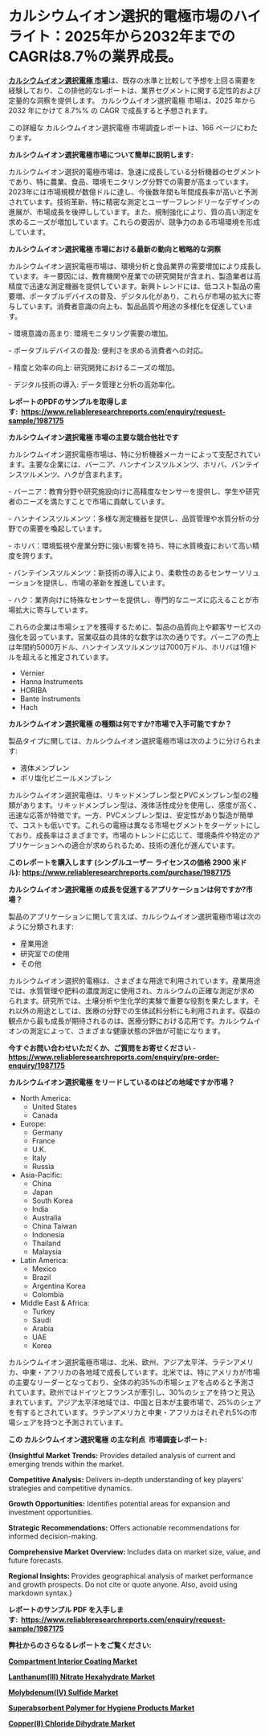 <p><h1>カルシウムイオン選択的電極市場のハイライト：2025年から2032年までのCAGRは8.7％の業界成長。</h1></p><p data-sourcepos="1:1-1:157"><strong><a href="https://www.reliableresearchreports.com/calcium-ion-selective-electrodes-r1987175?utm_campaign=110&utm_medium=36&utm_source=Github&utm_content=ia&utm_term=03042025&utm_id=calcium-ion-selective-electrodes">カルシウムイオン選択電極 市場</a></strong>は、既存の水準と比較して予想を上回る需要を経験しており、この排他的なレポートは、業界セグメントに関する定性的および定量的な洞察を提供します。 カルシウムイオン選択電極 市場は、2025 年から 2032 年にかけて 8.7%% の CAGR で成長すると予想されます。</p>
<p data-sourcepos="3:1-3:50">この詳細な カルシウムイオン選択電極 市場調査レポートは、166 ページにわたります。</p>
<p><strong>カルシウムイオン選択電極市場について簡単に説明します:</strong></p>
<p><p>カルシウムイオン選択的電極市場は、急速に成長している分析機器のセグメントであり、特に農業、食品、環境モニタリング分野での需要が高まっています。2023年には市場規模が数億ドルに達し、今後数年間も年間成長率が高いと予測されています。技術革新、特に精密な測定とユーザーフレンドリーなデザインの進展が、市場成長を後押ししています。また、規制強化により、質の高い測定を求めるニーズが増加しています。これらの要因が、競争力のある市場環境を形成しています。</p></p>
<p><strong>カルシウムイオン選択電極 市場における最新の動向と戦略的な洞察</strong></p>
<p><p>カルシウムイオン選択電極市場は、環境分析と食品業界の需要増加により成長しています。キー要因には、教育機関や産業での研究開発が含まれ、製造業者は高精度で迅速な測定機器を提供しています。新興トレンドには、低コスト製品の需要増、ポータブルデバイスの普及、デジタル化があり、これらが市場の拡大に寄与しています。消費者意識の向上も、製品品質や用途の多様化を促進しています。</p><p>- 環境意識の高まり: 環境モニタリング需要の増加。</p><p>- ポータブルデバイスの普及: 便利さを求める消費者への対応。</p><p>- 精度と効率の向上: 研究開発におけるニーズの増加。</p><p>- デジタル技術の導入: データ管理と分析の高効率化。</p></p>
<p><strong>レポートのPDFのサンプルを取得します</strong><strong>:&nbsp;&nbsp;<a href="https://www.reliableresearchreports.com/enquiry/request-sample/1987175?utm_campaign=110&utm_medium=36&utm_source=Github&utm_content=ia&utm_term=03042025&utm_id=calcium-ion-selective-electrodes">https://www.reliableresearchreports.com/enquiry/request-sample/1987175</a></strong></p>
<p><strong>カルシウムイオン選択電極 市場の主要な競合他社です</strong></p>
<p><p>カルシウムイオン選択電極市場は、特に分析機器メーカーによって支配されています。主要な企業には、バーニア、ハンナインスツルメンツ、ホリバ、バンテインスツルメンツ、ハクが含まれます。</p><p>- バーニア：教育分野や研究施設向けに高精度なセンサーを提供し、学生や研究者のニーズを満たすことで市場に貢献しています。</p><p>- ハンナインスツルメンツ：多様な測定機器を提供し、品質管理や水質分析の分野での需要を喚起しています。</p><p>- ホリバ：環境監視や産業分野に強い影響を持ち、特に水質検査において高い精度を誇ります。</p><p>- バンテインスツルメンツ：新技術の導入により、柔軟性のあるセンサーソリューションを提供し、市場の革新を推進しています。</p><p>- ハク：業界向けに特殊なセンサーを提供し、専門的なニーズに応えることが市場拡大に寄与しています。</p><p>これらの企業は市場シェアを獲得するために、製品の品質向上や顧客サービスの強化を図っています。営業収益の具体的な数字は次の通りです。バーニアの売上は年間約5000万ドル、ハンナインスツルメンツは7000万ドル、ホリバは1億ドルを超えると推定されています。</p></p>
<p><ul><li>Vernier</li><li>Hanna Instruments</li><li>HORIBA</li><li>Bante Instruments</li><li>Hach</li></ul></p>
<p><strong>カルシウムイオン選択電極 の種類は何ですか?市場で入手可能ですか？</strong></p>
<p>製品タイプに関しては、カルシウムイオン選択電極市場は次のように分けられます:</p>
<p><ul><li>液体メンブレン</li><li>ポリ塩化ビニールメンブレン</li></ul></p>
<p><p>カルシウムイオン選択電極は、リキッドメンブレン型とPVCメンブレン型の2種類があります。リキッドメンブレン型は、液体活性成分を使用し、感度が高く、迅速な応答が特徴です。一方、PVCメンブレン型は、安定性があり製造が簡単で、コストも低いです。これらの電極は異なる市場セグメントをターゲットにしており、成長率はさまざまです。市場のトレンドに応じて、環境条件や特定のアプリケーションへの適合が求められるため、技術の進化が進んでいます。</p></p>
<p><strong>このレポートを購入します (シングルユーザー ライセンスの価格 2900 米ドル):&nbsp;<a href="https://www.reliableresearchreports.com/purchase/1987175?utm_campaign=110&utm_medium=36&utm_source=Github&utm_content=ia&utm_term=03042025&utm_id=calcium-ion-selective-electrodes">https://www.reliableresearchreports.com/purchase/1987175</a></strong></p>
<p><strong>カルシウムイオン選択電極 の成長を促進するアプリケーションは何ですか?市場？</strong></p>
<p>製品のアプリケーションに関して言えば、カルシウムイオン選択電極市場は次のように分類されます:</p>
<p><ul><li>産業用途</li><li>研究室での使用</li><li>その他</li></ul></p>
<p><p>カルシウムイオン選択的電極は、さまざまな用途で利用されています。産業用途では、水質管理や肥料の濃度測定に使用され、カルシウムの正確な測定が求められます。研究所では、土壌分析や生化学的実験で重要な役割を果たします。それ以外の用途としては、医療の分野での生体試料分析にも利用されます。収益の観点から最も成長が期待されるのは、医療分野における応用です。カルシウムイオンの測定によって、さまざまな健康状態の評価が可能になります。</p></p>
<p><strong>今すぐお問い合わせいただくか、ご質問をお寄せください</strong><strong>&nbsp;</strong>-<strong><a href="https://www.reliableresearchreports.com/enquiry/pre-order-enquiry/1987175?utm_campaign=110&utm_medium=36&utm_source=Github&utm_content=ia&utm_term=03042025&utm_id=calcium-ion-selective-electrodes">https://www.reliableresearchreports.com/enquiry/pre-order-enquiry/1987175</a></strong></p>
<p><strong>カルシウムイオン選択電極 をリードしているのはどの地域ですか市場？</strong></p>
<p><ul>
    <li>
        North America:
        <ul>
            <li>United States</li>
            <li>Canada</li>
        </ul>
    </li>
    <li>
        Europe:
        <ul>
            <li>Germany</li>
            <li>France</li>
            <li>U.K.</li>
            <li>Italy</li>
            <li>Russia</li>
        </ul>
    </li>
    <li>
        Asia-Pacific:
        <ul>
            <li>China</li>
            <li>Japan</li>
            <li>South Korea</li>
            <li>India</li>
            <li>Australia</li>
            <li>China Taiwan</li>
            <li>Indonesia</li>
            <li>Thailand</li>
            <li>Malaysia</li>
        </ul>
    </li>
    <li>
        Latin America:
        <ul>
            <li>Mexico</li>
            <li>Brazil</li>
            <li>Argentina Korea</li>
            <li>Colombia</li>
        </ul>
    </li>
    <li>
        Middle East & Africa:
        <ul>
            <li>Turkey</li>
            <li>Saudi</li>
            <li>Arabia</li>
            <li>UAE</li>
            <li>Korea</li>
        </ul>
    </li>
    </ul></p>
<p><p>カルシウムイオン選択電極市場は、北米、欧州、アジア太平洋、ラテンアメリカ、中東・アフリカの各地域で成長しています。北米では、特にアメリカが市場の主要なリーダーとなっており、全体の約35%の市場シェアを占めると予測されています。欧州ではドイツとフランスが牽引し、30%のシェアを持つと見込まれています。アジア太平洋地域では、中国と日本が主要市場で、25%のシェアを有するとされています。ラテンアメリカと中東・アフリカはそれぞれ5%の市場シェアを持つと予測されています。</p></p>
<p><strong>この カルシウムイオン選択電極 の主な利点&nbsp; 市場調査レポート:</strong></p>
<p><strong>{Insightful Market Trends:</strong> Provides detailed analysis of current and emerging trends within the market.</p>
<p><strong>Competitive Analysis:</strong> Delivers in-depth understanding of key players' strategies and competitive dynamics.</p>
<p><strong>Growth Opportunities:</strong> Identifies potential areas for expansion and investment opportunities.</p>
<p><strong>Strategic Recommendations:</strong> Offers actionable recommendations for informed decision-making.</p>
<p><strong>Comprehensive Market Overview: </strong>Includes data on market size, value, and future forecasts.</p>
<p><strong>Regional Insights: </strong>Provides geographical analysis of market performance and growth prospects. Do not cite or quote anyone. Also, avoid using markdown syntax.}</p>
<p><strong>レポートのサンプル PDF を入手します:&nbsp;</strong><strong>&nbsp;<a href="https://www.reliableresearchreports.com/enquiry/request-sample/1987175?utm_campaign=110&utm_medium=36&utm_source=Github&utm_content=ia&utm_term=03042025&utm_id=calcium-ion-selective-electrodes">https://www.reliableresearchreports.com/enquiry/request-sample/1987175</a></strong></p>
<p></p>
<p></p>
<p></p>
<p></p>
<p><strong>弊社からのさらなるレポートをご覧ください:</strong></p>
<p><strong><p><a href="https://github.com/hutchkloor4x/Market-Research-Report-List-1/blob/main/compartment-interior-coating-market.md?utm_campaign=110&utm_medium=36&utm_source=Github&utm_content=ia&utm_term=03042025&utm_id=calcium-ion-selective-electrodes">Compartment Interior Coating Market</a></p><p><a href="https://github.com/kimanyuzuga/Market-Research-Report-List-1/blob/main/lanthanumiii-nitrate-hexahydrate-market.md?utm_campaign=110&utm_medium=36&utm_source=Github&utm_content=ia&utm_term=03042025&utm_id=calcium-ion-selective-electrodes">Lanthanum(III) Nitrate Hexahydrate Market</a></p><p><a href="https://github.com/ludongfomban/Market-Research-Report-List-1/blob/main/molybdenumiv-sulfide-market.md?utm_campaign=110&utm_medium=36&utm_source=Github&utm_content=ia&utm_term=03042025&utm_id=calcium-ion-selective-electrodes">Molybdenum(IV) Sulfide Market</a></p><p><a href="https://github.com/lalkobrinarb/Market-Research-Report-List-1/blob/main/superabsorbent-polymer-for-hygiene-products-market.md?utm_campaign=110&utm_medium=36&utm_source=Github&utm_content=ia&utm_term=03042025&utm_id=calcium-ion-selective-electrodes">Superabsorbent Polymer for Hygiene Products Market</a></p><p><a href="https://github.com/giardafshaxb/Market-Research-Report-List-1/blob/main/copperii-chloride-dihydrate-market.md?utm_campaign=110&utm_medium=36&utm_source=Github&utm_content=ia&utm_term=03042025&utm_id=calcium-ion-selective-electrodes">Copper(II) Chloride Dihydrate Market</a></p></strong></p>